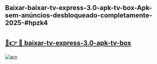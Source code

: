 ## Baixar-baixar-tv-express-3.0-apk-tv-box-Apk-sem-anúncios-desbloqueado-completamente-2025-#hpzk4

# <h2><a href="https://ainizakaria.my?title=baixar-tv-express-3.0-apk-tv-box&ref=22M">🔗👉 🔴 baixar-tv-express-3.0-apk-tv-box</a></h2>

[![acn](https://github.com/user-attachments/assets/0f9c940e-d8b0-45ae-aac7-cd30a18b3e1c)](https://ainizakaria.my?title=baixar-tv-express-3.0-apk-tv-box&ref=22M)

